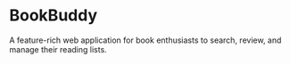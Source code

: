 # BookBuddy
A feature-rich web application for book enthusiasts to search, review, and manage their reading lists.
